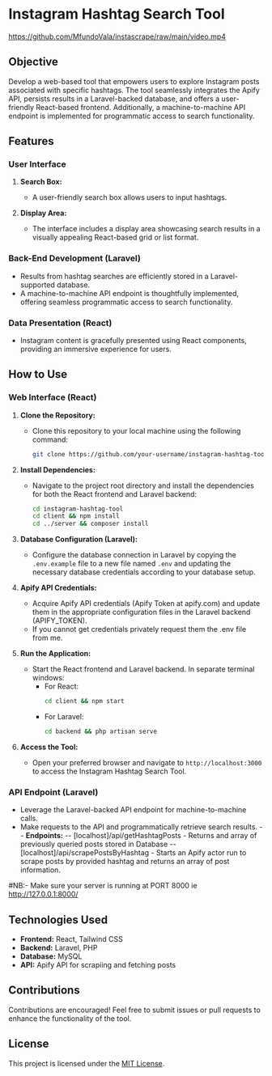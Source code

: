 # Instagram Hashtag Search Tool

https://github.com/MfundoVala/instascrape/raw/main/video.mp4

## Objective
Develop a web-based tool that empowers users to explore Instagram posts associated with specific hashtags. The tool seamlessly integrates the Apify API, persists results in a Laravel-backed database, and offers a user-friendly React-based frontend. Additionally, a machine-to-machine API endpoint is implemented for programmatic access to search functionality.

## Features

### User Interface
1. **Search Box:**
   - A user-friendly search box allows users to input hashtags.

2. **Display Area:**
   - The interface includes a display area showcasing search results in a visually appealing React-based grid or list format.

### Back-End Development (Laravel)
- Results from hashtag searches are efficiently stored in a Laravel-supported database.
- A machine-to-machine API endpoint is thoughtfully implemented, offering seamless programmatic access to search functionality.

### Data Presentation (React)
- Instagram content is gracefully presented using React components, providing an immersive experience for users.

## How to Use

### Web Interface (React)
1. **Clone the Repository:**
   - Clone this repository to your local machine using the following command:
     ```bash
     git clone https://github.com/your-username/instagram-hashtag-tool.git
     ```

2. **Install Dependencies:**
   - Navigate to the project root directory and install the dependencies for both the React frontend and Laravel backend:
     ```bash
     cd instagram-hashtag-tool
     cd client && npm install
     cd ../server && composer install
     ```
     

3. **Database Configuration (Laravel):**
   - Configure the database connection in Laravel by copying the `.env.example` file to a new file named `.env` and updating the necessary database credentials according to your database setup.

4. **Apify API Credentials:**
   - Acquire Apify API credentials (Apify Token at apify.com) and update them in the appropriate configuration files in the Laravel backend (APIFY_TOKEN).
   - If you cannot get credentials privately request them the .env file from me.

5. **Run the Application:**
   - Start the React frontend and Laravel backend. In separate terminal windows:
     - For React:
       ```bash
       cd client && npm start
       ```
     - For Laravel:
       ```bash
       cd backend && php artisan serve
       ```

6. **Access the Tool:**
   - Open your preferred browser and navigate to `http://localhost:3000` to access the Instagram Hashtag Search Tool.

### API Endpoint (Laravel)
- Leverage the Laravel-backed API endpoint for machine-to-machine calls.
- Make requests to the API and programmatically retrieve search results.
-- **Endpoints:**
-- [localhost]/api/getHashtagPosts - Returns and array of previously queried posts stored in Database 
-- [localhost]/api/scrapePostsByHashtag - Starts an Apify actor run to scrape posts by provided hashtag and returns an array of post information. 

#NB:- Make sure your server is running at PORT 8000 ie http://127.0.0.1:8000/

## Technologies Used
- **Frontend:** React, Tailwind CSS
- **Backend:** Laravel, PHP
- **Database:** MySQL
- **API:** Apify API for scrapiing and fetching posts

## Contributions
Contributions are encouraged! Feel free to submit issues or pull requests to enhance the functionality of the tool.

## License
This project is licensed under the [MIT License](LICENSE).


